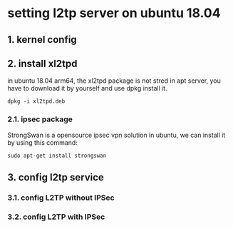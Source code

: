 # setting l2tp server on ubuntu 18.04

## 1. kernel config

## 2. install xl2tpd

in ubuntu 18.04 arm64, the xl2tpd package is not stred in apt server, you have to download it by yourself and use dpkg install it.
```shell
dpkg -i xl2tpd.deb
```

### 2.1. ipsec package
StrongSwan is a opensource ipsec vpn solution in ubuntu, we can install it by using this command:

```shell
sudo apt-get install strongswan
```

## 3. config l2tp service
### 3.1. config L2TP without IPSec

### 3.2. config L2TP with IPSec
